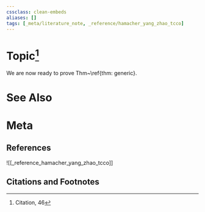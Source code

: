 ```yaml
---
cssclass: clean-embeds
aliases: []
tags: [_meta/literature_note, _reference/hamacher_yang_zhao_tcco]
---
```

# Topic[^1]


We are now ready to prove Thm~\ref{thm: generic}. 




# See Also

# Meta
## References
![[_reference_hamacher_yang_zhao_tcco]]


## Citations and Footnotes
[^1]: Citation, 46